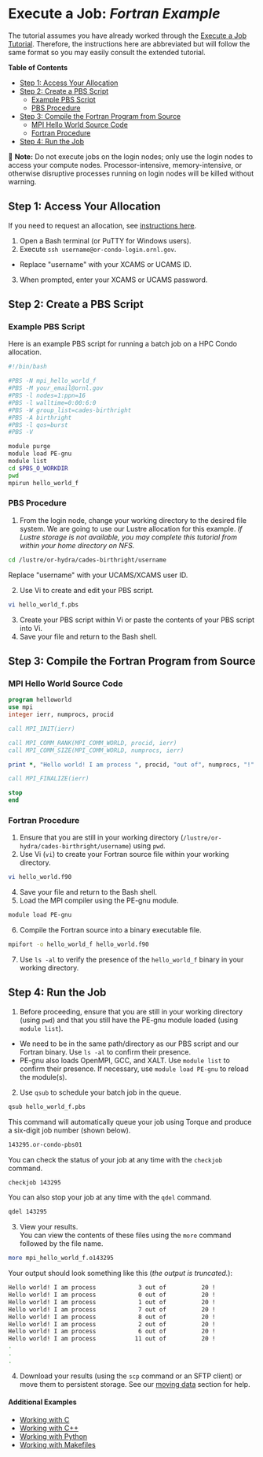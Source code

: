 # Execute a Job: _Fortran Example_

The tutorial assumes you have already worked through the [Execute a Job Tutorial](../execute-a-job.md). Therefore, the instructions here are abbreviated but will follow the same format so you may easily consult the extended tutorial.

**Table of Contents**

<!-- TOC depthFrom:2 depthTo:3 withLinks:1 updateOnSave:1 orderedList:0 -->

- [Step 1: Access Your Allocation](#step-1-access-your-allocation)
- [Step 2: Create a PBS Script](#step-2-create-a-pbs-script)
	- [Example PBS Script](#example-pbs-script)
	- [PBS Procedure](#pbs-procedure)
- [Step 3: Compile the Fortran Program from Source](#step-3-compile-the-fortran-program-from-source)
	- [MPI Hello World Source Code](#mpi-hello-world-source-code)
	- [Fortran Procedure](#fortran-procedure)
- [Step 4: Run the Job](#step-4-run-the-job)

<!-- /TOC -->

📝 **Note:** Do not execute jobs on the login nodes; only use the login nodes to access your compute nodes. Processor-intensive, memory-intensive, or otherwise disruptive processes running on login nodes will be killed without warning.

## Step 1: Access Your Allocation

If you need to request an allocation, see [instructions here](../request-access.md).

1. Open a Bash terminal (or PuTTY for Windows users).
2. Execute `ssh username@or-condo-login.ornl.gov`.

  - Replace "username" with your XCAMS or UCAMS ID.

3. When prompted, enter your XCAMS or UCAMS password.


## Step 2: Create a PBS Script

### Example PBS Script

Here is an example PBS script for running a batch job on a HPC Condo allocation.

```bash
#!/bin/bash

#PBS -N mpi_hello_world_f
#PBS -M your_email@ornl.gov
#PBS -l nodes=1:ppn=16
#PBS -l walltime=0:00:6:0
#PBS -W group_list=cades-birthright
#PBS -A birthright
#PBS -l qos=burst
#PBS -V

module purge
module load PE-gnu
module list
cd $PBS_O_WORKDIR
pwd
mpirun hello_world_f
```


### PBS Procedure

1. From the login node, change your working directory to the desired file system. We are going to use our Lustre allocation for this example. _If Lustre storage is not available, you may complete this tutorial from within your home directory on NFS._

  ```bash
  cd /lustre/or-hydra/cades-birthright/username
  ```

  Replace "username" with your UCAMS/XCAMS user ID.

2. Use Vi to create and edit your PBS script.

  ```bash
  vi hello_world_f.pbs
  ```

3. Create your PBS script within Vi or paste the contents of your PBS script into Vi.
4. Save your file and return to the Bash shell.


## Step 3: Compile the Fortran Program from Source

### MPI Hello World Source Code

```fortran
program helloworld
use mpi
integer ierr, numprocs, procid

call MPI_INIT(ierr)

call MPI_COMM_RANK(MPI_COMM_WORLD, procid, ierr)
call MPI_COMM_SIZE(MPI_COMM_WORLD, numprocs, ierr)

print *, "Hello world! I am process ", procid, "out of", numprocs, "!"

call MPI_FINALIZE(ierr)

stop
end
```

### Fortran Procedure

1. Ensure that you are still in your working directory (`/lustre/or-hydra/cades-birthright/username`) using `pwd`.
2. Use Vi (`vi`) to create your Fortran source file within your working directory.

  ```bash
  vi hello_world.f90
  ```
4. Save your file and return to the Bash shell.
5. Load the MPI compiler using the PE-gnu module.

  ```bash
  module load PE-gnu
  ```

6. Compile the Fortran source into a binary executable file.

  ```bash
  mpifort -o hello_world_f hello_world.f90
  ```

7. Use `ls -al` to verify the presence of the `hello_world_f` binary in your working directory.


## Step 4: Run the Job

1. Before proceeding, ensure that you are still in your working directory (using `pwd`) and that you still have the PE-gnu module loaded (using `module list`).

  - We need to be in the same path/directory as our PBS script and our Fortran binary. Use `ls -al` to confirm their presence.
  - PE-gnu also loads OpenMPI, GCC, and XALT. Use `module list` to confirm their presence. If necessary, use `module load PE-gnu` to reload the module(s).

2. Use `qsub` to schedule your batch job in the queue.

  ```bash
  qsub hello_world_f.pbs
  ```

  This command will automatically queue your job using Torque and produce a six-digit job number (shown below).<br>

  ```bash
  143295.or-condo-pbs01
  ```

  You can check the status of your job at any time with the `checkjob` command.

  ```bash
  checkjob 143295
  ```

  You can also stop your job at any time with the `qdel` command.

  ```bash
  qdel 143295
  ```

3. View your results.<br>
  You can view the contents of these files using the `more` command followed by the file name.<br>

  ```bash
  more mpi_hello_world_f.o143295
  ```

  Your output should look something like this (_the output is truncated._):

  ```bash
  Hello world! I am process            3 out of          20 !
  Hello world! I am process            0 out of          20 !
  Hello world! I am process            1 out of          20 !
  Hello world! I am process            7 out of          20 !
  Hello world! I am process            8 out of          20 !
  Hello world! I am process            2 out of          20 !
  Hello world! I am process            6 out of          20 !
  Hello world! I am process           11 out of          20 !
  .
  .
  .
  ```

4. Download your results (using the `scp` command or an SFTP client) or move them to persistent storage. See our [moving data](../../../data-transfer-storage/moving-data.md) section for help.

#### Additional Examples
- [Working with C](../execute-a-job.md)
- [Working with C++](cpp.md)
- [Working with Python](python.md)
- [Working with Makefiles](makefile.md)
